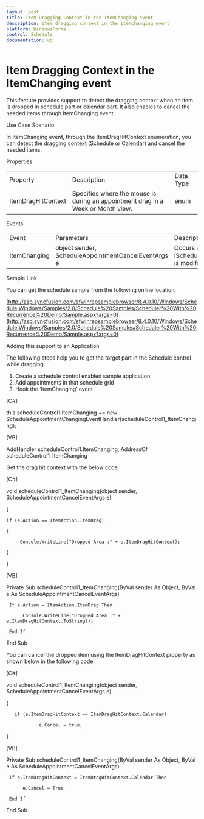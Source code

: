 ```yaml
---
layout: post
title: Item-Dragging-Context-in-the-ItemChanging-event
description: item dragging context in the itemchanging event
platform: WindowsForms
control: Schedule
documentation: ug
---
```


# Item Dragging Context in the ItemChanging event

This feature provides support to detect the dragging context when an item is dropped in schedule part or calendar part. It also enables to cancel the needed items through ItemChanging event.

Use Case Scenario

In ItemChanging event, through the ItemDragHitContext enumeration, you can detect the dragging context (Schedule or Calendar) and cancel the needed items.

Properties

<table>
<tr>
<td>
Property </td><td>
Description </td><td>
Data Type </td></tr>
<tr>
<td>
ItemDragHitContext</td><td>
Specifies where the mouse is during an appointment drag in a Week or Month view.</td><td>
enum</td></tr>
</table>
Events

<table>
<tr>
<td>
Event</td><td>
Parameters</td><td>
Description</td></tr>
<tr>
<td>
ItemChanging</td><td>
object sender, ScheduleAppointmentCancelEventArgs e</td><td>
Occurs after an IScheduleAppointment is modified</td></tr>
</table>
Sample Link

You can get the schedule sample from the following online location,

[http://asp.syncfusion.com/sfwinrepsamplebrowser/8.4.0.10/Windows/Schedule.Windows/Samples/2.0/Schedule%20Samples/Scheduler%20With%20Recurrence%20Demo/Sample.aspx?args=0](http://asp.syncfusion.com/sfwinrepsamplebrowser/8.4.0.10/Windows/Schedule.Windows/Samples/2.0/Schedule%20Samples/Scheduler%20With%20Recurrence%20Demo/Sample.aspx?args=0)

Adding this support to an Application

The following steps help you to get the target part in the Schedule control while dragging:

1. Create a schedule control enabled sample application
2. Add appointments in that schedule grid
3. Hook the ‘ItemChanging’ event

[C#] 



this.scheduleControl1.ItemChanging += new ScheduleAppointmentChangingEventHandler(scheduleControl1_ItemChanging);



[VB]



AddHandler scheduleControl1.ItemChanging, AddressOf scheduleControl1_ItemChanging



Get the drag hit context with the below code.

[C#]

void scheduleControl1_ItemChanging(object sender, ScheduleAppointmentCancelEventArgs e)

{

    if (e.Action == ItemAction.ItemDrag)

    {

         Console.WriteLine("Dropped Area :" + e.ItemDragHitContext);

    }

}



[VB]



Private Sub scheduleControl1_ItemChanging(ByVal sender As Object, ByVal e As ScheduleAppointmentCancelEventArgs)

     If e.Action = ItemAction.ItemDrag Then

          Console.WriteLine("Dropped Area :" + e.ItemDragHitContext.ToString())

     End If

End Sub



You can cancel the dropped item using the ItemDragHitContext property as shown below in the following code.

[C#]



void scheduleControl1_ItemChanging(object sender, ScheduleAppointmentCancelEventArgs e)

{

       if (e.ItemDragHitContext == ItemDragHitContext.Calendar)

                e.Cancel = true;

}



[VB]



Private Sub scheduleControl1_ItemChanging(ByVal sender As Object, ByVal e As ScheduleAppointmentCancelEventArgs)

     If e.ItemDragHitContext = ItemDragHitContext.Calendar Then

          e.Cancel = True

     End If

End Sub



